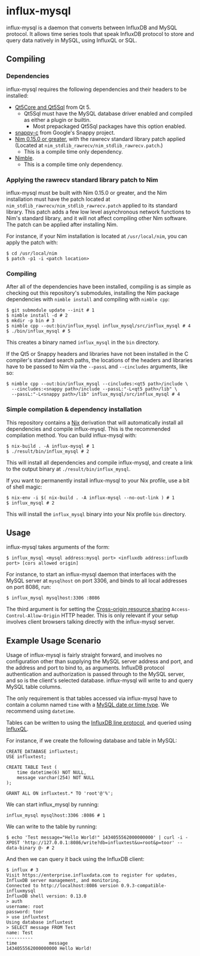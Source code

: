 # influx-mysql

influx-mysql is a daemon that converts between InfluxDB and MySQL protocol. It
allows time series tools that speak InfluxDB protocol to store and query data
natively in MySQL, using InfluxQL or SQL.

## Compiling
### Dependencies

influx-mysql requires the following dependencies and their headers to be
installed:

* [Qt5Core and Qt5Sql](https://www.qt.io) from Qt 5.
	* Qt5Sql must have the MySQL database driver enabled and compiled as
	  either a plugin or builtin.
		* Most prepackaged Qt5Sql packages have this option enabled.
* [snappy-c](https://github.com/google/snappy) from Google's Snappy project.
* [Nim 0.15.0 or greater](http://nim-lang.org), with the rawrecv standard
  library patch applied (Located at
  `nim_stdlib_rawrecv/nim_stdlib_rawrecv.patch`.)
	* This is a compile time only dependency.
* [Nimble](https://github.com/nim-lang/nimble).
	* This is a compile time only dependency.

### Applying the rawrecv standard library patch to Nim

influx-mysql must be built with Nim 0.15.0 or greater, and the Nim
installation must have the patch located at
`nim_stdlib_rawrecv/nim_stdlib_rawrecv.patch` applied to its standard library.
This patch adds a few low level asynchronous network functions to Nim's
standard library, and it will not affect compiling other Nim software. The
patch can be applied after installing Nim.

For instance, if your Nim installation is located at `/usr/local/nim`, you can
apply the patch with:

```
$ cd /usr/local/nim
$ patch -p1 -i <patch location>
```

### Compiling

After all of the dependencies have been installed, compiling is as simple as
checking out this repository's submodules, installing the Nim package
dependencies with `nimble install` and compiling with `nimble cpp`:

```
$ git submodule update --init # 1
$ nimble install -d # 2
$ mkdir -p bin # 3
$ nimble cpp --out:bin/influx_mysql influx_mysql/src/influx_mysql # 4
$ ./bin/influx_mysql # 5
```

This creates a binary named `influx_mysql` in the `bin` directory.

If the Qt5 or Snappy headers and libraries have not been installed in the C
compiler's standard search paths, the locations of the headers and libraries
have to be passed to Nim via the `--passL` and `--cincludes` arguments, like
so:

```
$ nimble cpp --out:bin/influx_mysql --cincludes:<qt5 path>/include \
  --cincludes:<snappy path>/include --passL:"-L<qt5 path>/lib" \
  --passL:"-L<snappy path>/lib" influx_mysql/src/influx_mysql # 4
```

### Simple compilation & dependency installation

This repository contains a [Nix](http://nixos.org/nix/) derivation that will
automatically install all dependencies and compile influx-mysql. This is the
recommended compilation method. You can build influx-mysql with:

```
$ nix-build . -A influx-mysql # 1
$ ./result/bin/influx_mysql # 2
```

This will install all dependencies and compile influx-mysql, and create a link
to the output binary at `./result/bin/influx_mysql`.

If you want to permanently install influx-mysql to your Nix profile, use a bit
of shell magic:

```
$ nix-env -i $( nix-build . -A influx-mysql --no-out-link ) # 1
$ influx_mysql # 2
```

This will install the `influx_mysql` binary into your Nix profile `bin`
directory.

## Usage

influx-mysql takes arguments of the form:

```
$ influx_mysql <mysql address:mysql port> <influxdb address:influxdb port> [cors allowed origin]
```

For instance, to start an influx-mysql daemon that interfaces with the MySQL
server at `mysqlhost` on port 3306, and binds to all local addresses on port
8086, run:

```
$ influx_mysql mysqlhost:3306 :8086
```

The third argument is for setting the
[Cross-origin resource sharing](https://en.wikipedia.org/wiki/Cross-origin_resource_sharing)
`Access-Control-Allow-Origin` HTTP header. This is only relevant if your setup
involves client browsers talking directly with the influx-mysql server.

## Example Usage Scenario

Usage of influx-mysql is fairly straight forward, and involves no
configuration other than supplying the MySQL server address and port, and the
address and port to bind to, as arguments. InfluxDB protocol authentication
and authorization is passed through to the MySQL server, and so is the
client's selected database. influx-mysql will write to and query MySQL table
columns.

The only requirement is that tables accessed via influx-mysql have to contain
a column named `time` with a
[MySQL date or time type](http://dev.mysql.com/doc/refman/5.7/en/datetime.html).
We recommend using `datetime`.

Tables can be written to using the
[InfluxDB line protocol](https://docs.influxdata.com/influxdb/v1.1/guides/writing_data/),
and queried using [InfluxQL](https://docs.influxdata.com/influxdb/v1.1/guides/querying_data/).

For instance, if we create the following database and table in MySQL:

```
CREATE DATABASE influxtest;
USE influxtest;

CREATE TABLE Test (
	time datetime(6) NOT NULL,
	message varchar(254) NOT NULL
);

GRANT ALL ON influxtest.* TO 'root'@'%';
```

We can start influx_mysql by running:

```
influx_mysql mysqlhost:3306 :8086 # 1
```

We can write to the table by running:

```
$ echo 'Test message="Hello World!" 1434055562000000000' | curl -i -XPOST 'http://127.0.0.1:8086/write?db=influxtest&u=root&p=toor' --data-binary @- # 2
```

And then we can query it back using the InfluxDB client:

```
$ influx # 3
Visit https://enterprise.influxdata.com to register for updates, InfluxDB server management, and monitoring.
Connected to http://localhost:8086 version 0.9.3-compatible-influxmysql
InfluxDB shell version: 0.13.0
> auth
username: root
password: toor
> use influxtest
Using database influxtest
> SELECT message FROM Test
name: Test
----------
time			message
1434055562000000000	Hello World!

```
